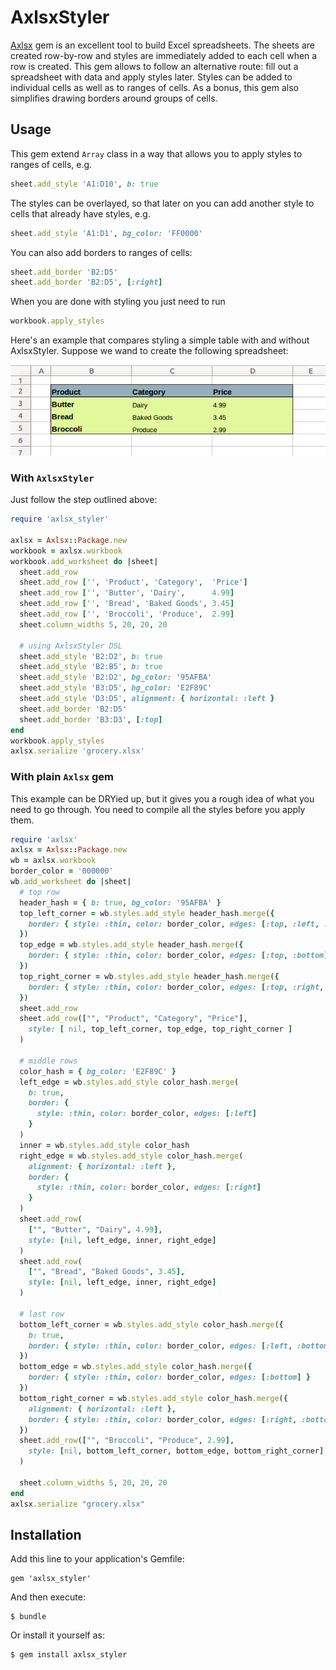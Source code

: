 # AxlsxStyler

[Axlsx](https://github.com/randym/axlsx) gem is an excellent tool to
build Excel spreadsheets. The sheets are
created row-by-row and styles are immediately added to each cell when a
row is created. This gem allows to follow an alternative route: fill out
a spreadsheet with data and apply styles later. Styles can be added
to individual cells as well as to ranges of cells. As a bonus, this gem
also simplifies drawing borders around groups of cells.

## Usage

This gem extend `Array` class in a way that allows you to apply
styles to ranges of cells, e.g.

```ruby
sheet.add_style 'A1:D10', b: true
```

The styles can be overlayed, so that later on you can add another style
to cells that already have styles, e.g.

```ruby
sheet.add_style 'A1:D1', bg_color: 'FF0000'
```

You can also add borders to ranges of cells:

```ruby
sheet.add_border 'B2:D5'
sheet.add_border 'B2:D5', [:right]
```

When you are done with styling you just need to run

```ruby
workbook.apply_styles
```

Here's an example that compares styling a simple table with and without
AxlsxStyler. Suppose we wand to create the following spreadsheet:

![alt text](./spreadsheet.png "Sample Spreadsheet")

### With `AxlsxStyler`

Just follow the step outlined above:

```ruby
require 'axlsx_styler'

axlsx = Axlsx::Package.new
workbook = axlsx.workbook
workbook.add_worksheet do |sheet|
  sheet.add_row
  sheet.add_row ['', 'Product', 'Category',  'Price']
  sheet.add_row ['', 'Butter', 'Dairy',      4.99]
  sheet.add_row ['', 'Bread', 'Baked Goods', 3.45]
  sheet.add_row ['', 'Broccoli', 'Produce',  2.99]
  sheet.column_widths 5, 20, 20, 20

  # using AxlsxStyler DSL
  sheet.add_style 'B2:D2', b: true
  sheet.add_style 'B2:B5', b: true
  sheet.add_style 'B2:D2', bg_color: '95AFBA'
  sheet.add_style 'B3:D5', bg_color: 'E2F89C'
  sheet.add_style 'D3:D5', alignment: { horizontal: :left }
  sheet.add_border 'B2:D5'
  sheet.add_border 'B3:D3', [:top]
end
workbook.apply_styles
axlsx.serialize 'grocery.xlsx'
```

### With plain `Axlsx` gem

This example can be DRYied up, but it gives you a rough idea of what you
need to go through. You need to compile all the styles before you apply them.

```ruby
require 'axlsx'
axlsx = Axlsx::Package.new
wb = axlsx.workbook
border_color = '000000'
wb.add_worksheet do |sheet|
  # top row
  header_hash = { b: true, bg_color: '95AFBA' }
  top_left_corner = wb.styles.add_style header_hash.merge({
    border: { style: :thin, color: border_color, edges: [:top, :left, :bottom] }
  })
  top_edge = wb.styles.add_style header_hash.merge({
    border: { style: :thin, color: border_color, edges: [:top, :bottom] }
  })
  top_right_corner = wb.styles.add_style header_hash.merge({
    border: { style: :thin, color: border_color, edges: [:top, :right, :bottom] }
  })
  sheet.add_row
  sheet.add_row(["", "Product", "Category", "Price"], 
    style: [ nil, top_left_corner, top_edge, top_right_corner ]
  )

  # middle rows
  color_hash = { bg_color: 'E2F89C' }
  left_edge = wb.styles.add_style color_hash.merge(
    b: true,
    border: {
      style: :thin, color: border_color, edges: [:left]
    }
  )
  inner = wb.styles.add_style color_hash
  right_edge = wb.styles.add_style color_hash.merge(
    alignment: { horizontal: :left },
    border: {
      style: :thin, color: border_color, edges: [:right]
    }
  )
  sheet.add_row(
    ["", "Butter", "Dairy", 4.99],
    style: [nil, left_edge, inner, right_edge]
  )
  sheet.add_row(
    ["", "Bread", "Baked Goods", 3.45],
    style: [nil, left_edge, inner, right_edge]
  )

  # last row
  bottom_left_corner = wb.styles.add_style color_hash.merge({
    b: true,
    border: { style: :thin, color: border_color, edges: [:left, :bottom] }
  })
  bottom_edge = wb.styles.add_style color_hash.merge({
    border: { style: :thin, color: border_color, edges: [:bottom] }
  })
  bottom_right_corner = wb.styles.add_style color_hash.merge({
    alignment: { horizontal: :left },
    border: { style: :thin, color: border_color, edges: [:right, :bottom] }
  })
  sheet.add_row(["", "Broccoli", "Produce", 2.99],
    style: [nil, bottom_left_corner, bottom_edge, bottom_right_corner]
  )

  sheet.column_widths 5, 20, 20, 20
end
axlsx.serialize "grocery.xlsx"
```

## Installation

Add this line to your application's Gemfile:

    gem 'axlsx_styler'

And then execute:

    $ bundle

Or install it yourself as:

    $ gem install axlsx_styler
